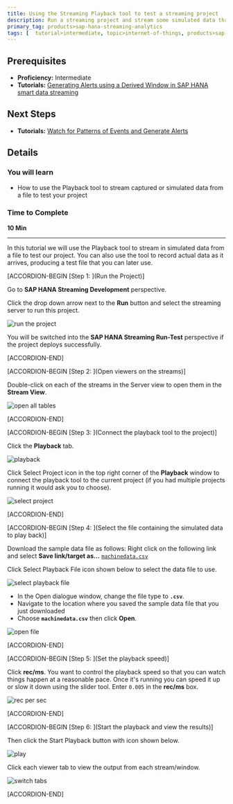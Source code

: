 ```yaml
---
title: Using the Streaming Playback tool to test a streaming project
description: Run a streaming project and stream some simulated data through it using the record/payback tool. View the output in the stream viewer.
primary_tag: products>sap-hana-streaming-analytics
tags: [  tutorial>intermediate, topic>internet-of-things, products>sap-hana-streaming-analytics, products>sap-hana\,-express-edition   ]
---
```


## Prerequisites  
 - **Proficiency:** Intermediate
 - **Tutorials:** [Generating Alerts using a Derived Window in SAP HANA smart data streaming](https://developers.sap.com/tutorials/sds-event-stream-alerts.html)

## Next Steps
- **Tutorials:** [Watch for Patterns of Events and Generate Alerts](https://developers.sap.com/tutorials/sds-event-stream-pattern-detection.html)

## Details
### You will learn  
- How to use the Playback tool to stream captured or simulated data from a file to test your project

### Time to Complete
**10 Min**

---
In this tutorial we will use the Playback tool to stream in simulated data from a file to test our project.  You can also use the tool to record actual data as it arrives, producing a test file that you can later use.

[ACCORDION-BEGIN [Step 1: ](Run the Project)]

Go to **SAP HANA Streaming Development** perspective.

Click the drop down arrow next to the **Run** button and select the streaming server to run this project.

![run the project](1-runtheproject.png)

You will be switched into the **SAP HANA Streaming Run-Test** perspective if the project deploys successfully.


[ACCORDION-END]

[ACCORDION-BEGIN [Step 2: ](Open viewers on the streams)]

Double-click on each of the streams in the Server view to open them in the **Stream View**.

![open all tables](3-openalltables.png)


[ACCORDION-END]

[ACCORDION-BEGIN [Step 3: ](Connect the playback tool to the project)]

Click the **Playback** tab.

![playback](4-playback.png)

Click Select Project icon in the top right corner of the **Playback** window to connect the playback tool to the current project (if you had multiple projects running it would ask you to choose).

![select project](5-selectproject.png)


[ACCORDION-END]

[ACCORDION-BEGIN [Step 4: ](Select the file containing the simulated data to play back)]

Download the sample data file as follows: Right click on the following link and select **Save link/target as...** [`machinedata.csv`](https://raw.githubusercontent.com/SAPDocuments/Tutorials/master/tutorials/sds-event-stream-playback/machinedata.csv)

Click Select Playback File icon shown below to select the data file to use.

![select playback file](6-selectplaybackfile.png)

- In the Open dialogue window, change the file type to **`.csv`**.
- Navigate to the location where you saved the sample data file that you just downloaded
- Choose **`machinedata.csv`**  then click **Open**.

![open file](7-openfile.png)


[ACCORDION-END]

[ACCORDION-BEGIN [Step 5: ](Set the playback speed)]

Click **rec/ms**. You want to control the playback speed so that you can watch things happen at a reasonable pace. Once it's running you can speed it up or slow it down using the slider tool. Enter `0.005` in the **rec/ms** box.

![rec per sec](8-recpersec.png)


[ACCORDION-END]

[ACCORDION-BEGIN [Step 6: ](Start the playback and view the results)]

Then click the Start Playback button with icon shown below.

![play](9-play.png)

Click each viewer tab to view the output from each stream/window.

![switch tabs](10-switchtabs.png)


[ACCORDION-END]

